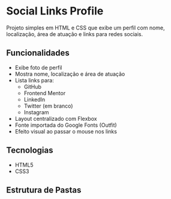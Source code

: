 # Social Links Profile

Projeto simples em HTML e CSS que exibe um perfil com nome, localização, área de atuação e links para redes sociais.

## Funcionalidades

- Exibe foto de perfil
- Mostra nome, localização e área de atuação
- Lista links para:
  - GitHub
  - Frontend Mentor
  - LinkedIn
  - Twitter (em branco)
  - Instagram
- Layout centralizado com Flexbox
- Fonte importada do Google Fonts (Outfit)
- Efeito visual ao passar o mouse nos links

## Tecnologias

- HTML5
- CSS3

## Estrutura de Pastas

